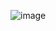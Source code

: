 ![image](https://user-images.githubusercontent.com/112507390/233710993-ef60c8a4-c929-4f10-b737-da8d3db46b70.png)
